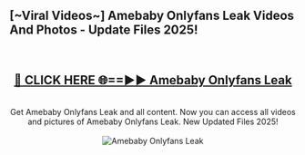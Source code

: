 <h2>[~Viral Videos~] Amebaby Onlyfans Leak Videos And Photos - Update Files 2025!</h2>
<br>
<div align="center">
<h2><a href="https://top-ai-tools.click/QrbHav" rel="nofollow">🔴 CLICK HERE 🌐==►► Amebaby Onlyfans Leak</a></h2>
<br>
Get Amebaby Onlyfans Leak and all content. Now you can access all videos and pictures of Amebaby Onlyfans Leak. New Updated Files 2025!
<br>
<br>
<a href="https://top-ai-tools.click/QrbHav" rel="nofollow" data-target="animated-image.originalLink"><img src="https://i.ibb.co.com/WyWwxjT/player-gif2.gif" alt="Amebaby Onlyfans Leak" style="max-width: 100%; display: inline-block;" data-target="animated-image.originalImage"></a>
</div>
<br>